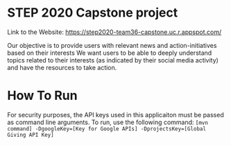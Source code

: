 # STEP 2020 Capstone project

Link to the Website: https://step2020-team36-capstone.uc.r.appspot.com/

Our objective is to provide users with relevant news and action-initiatives based on their interests We want users to be able to deeply understand topics related to their interests (as indicated by their social media activity) and have the resources to take action.

# How To Run
For security purposes, the API keys used in this applicaiton must be passed as command line arguments.
To run, use the following command: 	`[mvn command] -DgoogleKey=[Key for Google APIs] -DprojectsKey=[Global Giving API Key]`
